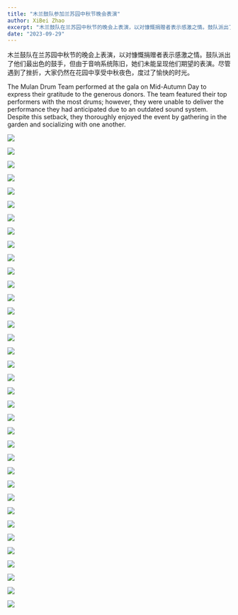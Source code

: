 ```yaml
---
title: "木兰鼓队参加兰苏园中秋节晚会表演"
author: XiBei Zhao
excerpt: "木兰鼓队在兰苏园中秋节的晚会上表演，以对慷慨捐赠者表示感激之情。鼓队派出了他们最出色的鼓手，但由于音响系统陈旧，她们未能呈现他们期望的表演。尽管遇到了挫折，大家仍然在花园中享受中秋夜色，度过了愉快的时光。"
date: "2023-09-29"
---
```


木兰鼓队在兰苏园中秋节的晚会上表演，以对慷慨捐赠者表示感激之情。鼓队派出了他们最出色的鼓手，但由于音响系统陈旧，她们未能呈现他们期望的表演。尽管遇到了挫折，大家仍然在花园中享受中秋夜色，度过了愉快的时光。

The Mulan Drum Team performed at the gala on Mid-Autumn Day to express their gratitude to the generous donors. The team featured their top performers with the most drums; however, they were unable to deliver the performance they had anticipated due to an outdated sound system. Despite this setback, they thoroughly enjoyed the event by gathering in the garden and socializing with one another.

![](https://res.cloudinary.com/dhngj18do/image/upload/f_auto,q_auto/v1/images/384538414_305856255412797_2405890065794253590_n)

![](https://res.cloudinary.com/dhngj18do/image/upload/f_auto,q_auto/v1/images/384550057_305855665412856_5312513202428440997_n)

![](https://res.cloudinary.com/dhngj18do/image/upload/f_auto,q_auto/v1/images/385784058_305855905412832_675824689313619984_n)

![](https://res.cloudinary.com/dhngj18do/image/upload/f_auto,q_auto/v1/images/383401248_305856302079459_6286447775033410644_n)

![](https://res.cloudinary.com/dhngj18do/image/upload/f_auto,q_auto/v1/images/384120058_305856488746107_6219652134754807664_n)

![](https://res.cloudinary.com/dhngj18do/image/upload/f_auto,q_auto/v1/images/384524069_305855042079585_3529988396795635699_n)

![](https://res.cloudinary.com/dhngj18do/image/upload/f_auto,q_auto/v1/images/385001332_305855172079572_2289071725619800930_n)

![](https://res.cloudinary.com/dhngj18do/image/upload/f_auto,q_auto/v1/images/385812841_305855205412902_2498150959825682803_n)

![](https://res.cloudinary.com/dhngj18do/image/upload/f_auto,q_auto/v1/images/383839084_305855215412901_164615947940267560_n)

![](https://res.cloudinary.com/dhngj18do/image/upload/f_auto,q_auto/v1/images/383839527_305855292079560_3014100193340086553_n)

![](https://res.cloudinary.com/dhngj18do/image/upload/f_auto,q_auto/v1/images/384540021_305855342079555_8913207630996427716_n)

![](https://res.cloudinary.com/dhngj18do/image/upload/f_auto,q_auto/v1/images/383338576_305855372079552_7852909963449042724_n)

![](https://res.cloudinary.com/dhngj18do/image/upload/f_auto,q_auto/v1/images/383312054_305855428746213_8204621066680887587_n)

![](https://res.cloudinary.com/dhngj18do/image/upload/f_auto,q_auto/v1/images/381031668_305855452079544_8141880387712437281_n)

![](https://res.cloudinary.com/dhngj18do/image/upload/f_auto,q_auto/v1/images/384550838_305855522079537_6464661942972679429_n)

![](https://res.cloudinary.com/dhngj18do/image/upload/f_auto,q_auto/v1/images/384775653_305855568746199_580431335080342491_n)

![](https://res.cloudinary.com/dhngj18do/image/upload/f_auto,q_auto/v1/images/384506484_305855615412861_460985733506324526_n)

![](https://res.cloudinary.com/dhngj18do/image/upload/f_auto,q_auto/v1/images/384568440_305855735412849_284413513512511163_n)

![](https://res.cloudinary.com/dhngj18do/image/upload/f_auto,q_auto/v1/images/384525633_305855765412846_5216097456010623996_n)

![](https://res.cloudinary.com/dhngj18do/image/upload/f_auto,q_auto/v1/images/385777327_305855825412840_9159679752301146612_n)

![](https://res.cloudinary.com/dhngj18do/image/upload/f_auto,q_auto/v1/images/383372645_305855875412835_9076437356566410970_n)

![](https://res.cloudinary.com/dhngj18do/image/upload/f_auto,q_auto/v1/images/383383623_305855972079492_8126364362945919679_n)

![](https://res.cloudinary.com/dhngj18do/image/upload/f_auto,q_auto/v1/images/384503561_305856012079488_3627427454909770533_n)

![](https://res.cloudinary.com/dhngj18do/image/upload/f_auto,q_auto/v1/images/384524014_305856042079485_7582818775694599307_n)

![](https://res.cloudinary.com/dhngj18do/image/upload/f_auto,q_auto/v1/images/384116942_305856088746147_4743229111229930020_n)

![](https://res.cloudinary.com/dhngj18do/image/upload/f_auto,q_auto/v1/images/383524440_305856138746142_7011025344331321296_n)

![](https://res.cloudinary.com/dhngj18do/image/upload/f_auto,q_auto/v1/images/384540022_305856165412806_6828762044845744404_n)

![](https://res.cloudinary.com/dhngj18do/image/upload/f_auto,q_auto/v1/images/384542305_305856215412801_4943951891338359451_n)

![](https://res.cloudinary.com/dhngj18do/image/upload/f_auto,q_auto/v1/images/384512981_305856348746121_7128505010129603561_n)

![](https://res.cloudinary.com/dhngj18do/image/upload/f_auto,q_auto/v1/images/384538299_305856392079450_5828580902232107440_n)

![](https://res.cloudinary.com/dhngj18do/image/upload/f_auto,q_auto/v1/images/384112772_305856438746112_289319839603066413_n)

![](https://res.cloudinary.com/dhngj18do/image/upload/f_auto,q_auto/v1/images/385775451_305855478746208_8198731892632868116_n)

![](https://res.cloudinary.com/dhngj18do/image/upload/f_auto,q_auto/v1/images/385810796_305859418745814_4917772869023863612_n)

![](https://res.cloudinary.com/dhngj18do/image/upload/f_auto,q_auto/v1/images/383398863_305863188745437_6959598220425486147_n)

![](https://res.cloudinary.com/dhngj18do/image/upload/f_auto,q_auto/v1/images/384133320_305863125412110_7024813364786337902_n)

![](https://res.cloudinary.com/dhngj18do/image/upload/f_auto,q_auto/v1/images/385783972_305863095412113_3989891982032338131_n)
